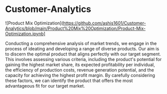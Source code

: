 # Customer-Analytics

![Product Mix Optimization](https://github.com/ashis1601/Customer-Analytics/blob/main/Product%20Mix%20Optimization/Product-Mix-Optimization.ipynb]

Conducting a comprehensive analysis of market trends, we engage in the process of ideating and developing a range of diverse products. Our aim is to discern the optimal product that aligns perfectly with our target segment. This involves assessing various criteria, including the product's potential for gaining the highest market share, its expected profitability per individual, the efficiency of production costs, revenue generation potential, and the capacity for achieving the highest profit margin. By carefully considering these factors, we can identify the product that offers the most advantageous fit for our target market.
